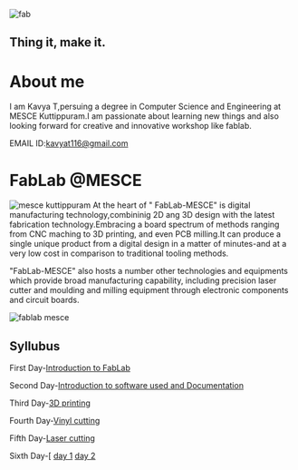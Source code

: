 ![fab](https://user-images.githubusercontent.com/32705189/31854708-8c4590ce-b652-11e7-8281-09dbc571af91.png) 
## Thing it, make it.
# About me
  I am Kavya T,persuing a degree in Computer Science and Engineering at MESCE Kuttippuram.I am passionate about learning new things and also looking forward for creative and innovative workshop like fablab.
  
EMAIL ID:kavyat116@gmail.com
# FabLab @MESCE
![mesce kuttippuram](https://user-images.githubusercontent.com/32705189/31855062-c24c2ea8-b657-11e7-8fd3-4e46098b31bd.jpg)
At the heart of " FabLab-MESCE" is digital manufacturing technology,combininig 2D ang 3D design with the latest fabrication technology.Embracing a board spectrum of methods ranging from CNC maching to 3D printing, and even PCB milling.It can produce a single unique product from a digital design in a matter of minutes-and at a very low cost in comparison to traditional tooling methods.

"FabLab-MESCE" also hosts a number other technologies and equipments which provide broad manufacturing capability, including precision laser cutter and moulding and milling equipment through electronic components and circuit boards.


![fablab mesce](https://user-images.githubusercontent.com/32705189/31858340-1ea766e8-b6aa-11e7-87fd-bcc6289b2976.jpg)

## Syllubus


First Day-[Introduction to FabLab](http://kavyat96.github.io/IntroductiontoFabLab)

Second Day-[Introduction to software used and Documentation](http://kavyat96.github.io/Introductiontosoftwareusedanddocumentation)


Third Day-[3D printing](http://kavyat96.github.io/3Dprinting)


Fourth Day-[Vinyl cutting](http://kavyat96.github.io/Vinylcutting)


Fifth Day-[Laser cutting](http://kavyat96.github.io/Lasercutting)


Sixth Day-[
[day 1](http://kavyat96.github.io/day1)
[day 2](http://kavyat96.github.io/day2)

